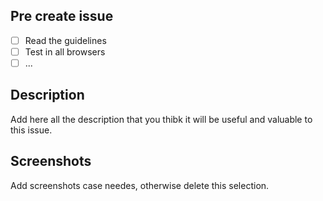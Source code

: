 ## Pre create issue

- [ ] Read the guidelines
- [ ] Test in all browsers
- [ ] ...

## Description

Add here all the description that you thibk it will be useful and valuable to this issue.

## Screenshots

Add screenshots case needes, otherwise delete this selection.